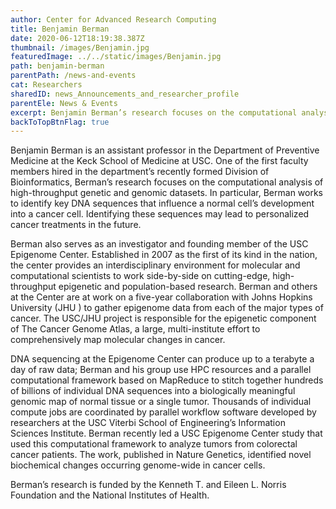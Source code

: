 ```yaml
---
author: Center for Advanced Research Computing
title: Benjamin Berman
date: 2020-06-12T18:19:38.387Z
thumbnail: /images/Benjamin.jpg
featuredImage: ../../static/images/Benjamin.jpg
path: benjamin-berman
parentPath: /news-and-events
cat: Researchers
sharedID: news_Announcements_and_researcher_profile
parentEle: News & Events
excerpt: Benjamin Berman’s research focuses on the computational analysis of high-throughput genetic and genomic datasets.
backToTopBtnFlag: true
---
```


Benjamin Berman is an assistant professor in the Department of Preventive Medicine at the Keck School of Medicine at USC. One of the first faculty members hired in the department’s recently formed Division of Bioinformatics, Berman’s research focuses on the computational analysis of high-throughput genetic and genomic datasets. In particular, Berman works to identify key DNA sequences that influence a normal cell’s development into a cancer cell. Identifying these sequences may lead to personalized cancer treatments in the future.

Berman also serves as an investigator and founding member of the USC Epigenome Center. Established in 2007 as the first of its kind in the nation, the center provides an interdisciplinary environment for molecular and computational scientists to work side-by-side on cutting-edge, high-throughput epigenetic and population-based research. Berman and others at the Center are at work on a five-year collaboration with Johns Hopkins University (JHU ) to gather epigenome data from each of the major types of cancer. The USC/JHU project is responsible for the epigenetic component of The Cancer Genome Atlas, a large, multi-institute effort to comprehensively map molecular changes in cancer.

DNA sequencing at the Epigenome Center can produce up to a terabyte a day of raw data; Berman and his group use HPC resources and a parallel computational framework based on MapReduce to stitch together hundreds of billions of individual DNA sequences into a biologically meaningful genomic map of normal tissue or a single tumor. Thousands of individual compute jobs are coordinated by parallel workflow software developed by researchers at the USC Viterbi School of Engineering’s Information Sciences Institute. Berman recently led a USC Epigenome Center study that used this computational framework to analyze tumors from colorectal cancer patients. The work, published in Nature Genetics, identified novel biochemical changes occurring genome-wide in cancer cells.

Berman’s research is funded by the Kenneth T. and Eileen L. Norris Foundation and the National Institutes of Health.
